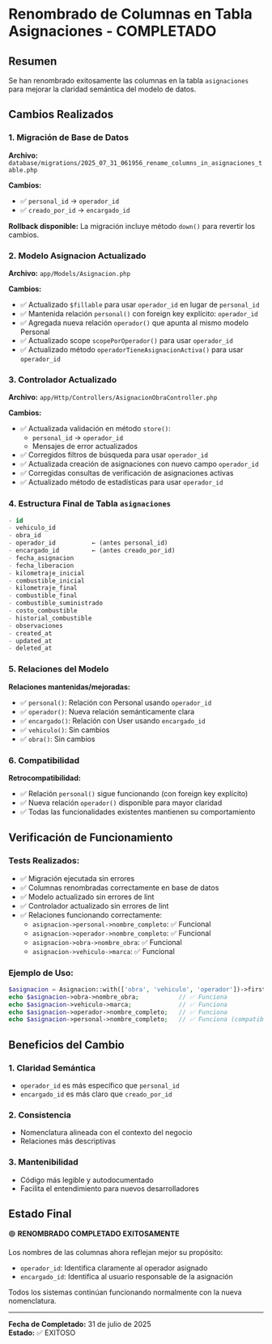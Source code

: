 # Renombrado de Columnas en Tabla Asignaciones - COMPLETADO

## Resumen
Se han renombrado exitosamente las columnas en la tabla `asignaciones` para mejorar la claridad semántica del modelo de datos.

## Cambios Realizados

### 1. Migración de Base de Datos
**Archivo:** `database/migrations/2025_07_31_061956_rename_columns_in_asignaciones_table.php`

**Cambios:**
- ✅ `personal_id` → `operador_id`
- ✅ `creado_por_id` → `encargado_id`

**Rollback disponible:** La migración incluye método `down()` para revertir los cambios.

### 2. Modelo Asignacion Actualizado
**Archivo:** `app/Models/Asignacion.php`

**Cambios:**
- ✅ Actualizado `$fillable` para usar `operador_id` en lugar de `personal_id`
- ✅ Mantenida relación `personal()` con foreign key explícito: `operador_id`
- ✅ Agregada nueva relación `operador()` que apunta al mismo modelo Personal
- ✅ Actualizado scope `scopePorOperador()` para usar `operador_id`
- ✅ Actualizado método `operadorTieneAsignacionActiva()` para usar `operador_id`

### 3. Controlador Actualizado
**Archivo:** `app/Http/Controllers/AsignacionObraController.php`

**Cambios:**
- ✅ Actualizada validación en método `store()`:
  - `personal_id` → `operador_id`
  - Mensajes de error actualizados
- ✅ Corregidos filtros de búsqueda para usar `operador_id`
- ✅ Actualizada creación de asignaciones con nuevo campo `operador_id`
- ✅ Corregidas consultas de verificación de asignaciones activas
- ✅ Actualizado método de estadísticas para usar `operador_id`

### 4. Estructura Final de Tabla `asignaciones`

```sql
- id
- vehiculo_id
- obra_id
- operador_id          ← (antes personal_id)
- encargado_id         ← (antes creado_por_id)
- fecha_asignacion
- fecha_liberacion
- kilometraje_inicial
- combustible_inicial
- kilometraje_final
- combustible_final
- combustible_suministrado
- costo_combustible
- historial_combustible
- observaciones
- created_at
- updated_at
- deleted_at
```

### 5. Relaciones del Modelo

**Relaciones mantenidas/mejoradas:**
- ✅ `personal()`: Relación con Personal usando `operador_id`
- ✅ `operador()`: Nueva relación semánticamente clara
- ✅ `encargado()`: Relación con User usando `encargado_id`
- ✅ `vehiculo()`: Sin cambios
- ✅ `obra()`: Sin cambios

### 6. Compatibilidad

**Retrocompatibilidad:**
- ✅ Relación `personal()` sigue funcionando (con foreign key explícito)
- ✅ Nueva relación `operador()` disponible para mayor claridad
- ✅ Todas las funcionalidades existentes mantienen su comportamiento

## Verificación de Funcionamiento

### Tests Realizados:
- ✅ Migración ejecutada sin errores
- ✅ Columnas renombradas correctamente en base de datos
- ✅ Modelo actualizado sin errores de lint
- ✅ Controlador actualizado sin errores de lint
- ✅ Relaciones funcionando correctamente:
  - `asignacion->personal->nombre_completo`: ✅ Funcional
  - `asignacion->operador->nombre_completo`: ✅ Funcional
  - `asignacion->obra->nombre_obra`: ✅ Funcional
  - `asignacion->vehiculo->marca`: ✅ Funcional

### Ejemplo de Uso:
```php
$asignacion = Asignacion::with(['obra', 'vehiculo', 'operador'])->first();
echo $asignacion->obra->nombre_obra;           // ✅ Funciona
echo $asignacion->vehiculo->marca;             // ✅ Funciona  
echo $asignacion->operador->nombre_completo;   // ✅ Funciona
echo $asignacion->personal->nombre_completo;   // ✅ Funciona (compatibilidad)
```

## Beneficios del Cambio

### 1. **Claridad Semántica**
- `operador_id` es más específico que `personal_id`
- `encargado_id` es más claro que `creado_por_id`

### 2. **Consistencia**
- Nomenclatura alineada con el contexto del negocio
- Relaciones más descriptivas

### 3. **Mantenibilidad**
- Código más legible y autodocumentado
- Facilita el entendimiento para nuevos desarrolladores

## Estado Final
🟢 **RENOMBRADO COMPLETADO EXITOSAMENTE**

Los nombres de las columnas ahora reflejan mejor su propósito:
- `operador_id`: Identifica claramente al operador asignado
- `encargado_id`: Identifica al usuario responsable de la asignación

Todos los sistemas continúan funcionando normalmente con la nueva nomenclatura.

---
**Fecha de Completado:** 31 de julio de 2025  
**Estado:** ✅ EXITOSO
